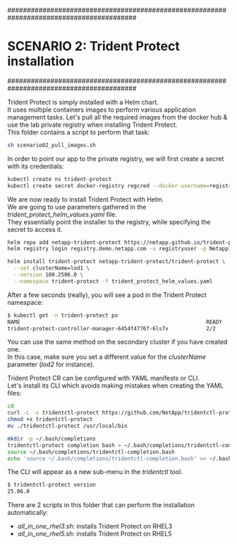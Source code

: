 #########################################################################################
# SCENARIO 2: Trident Protect installation
#########################################################################################

Trident Protect is simply installed with a Helm chart.  
It uses multiple containers images to perform various application management tasks. 
Let's pull all the required images from the docker hub & use the lab private registry when installing Trident Protect.  
This folder contains a script to perform that task:  
```bash
sh scenario02_pull_images.sh 
```

In order to point our app to the private registry, we will first create a secret with its credentials:  
```bash
kubectl create ns trident-protect
kubectl create secret docker-registry regcred --docker-username=registryuser --docker-password=Netapp1! -n trident-protect --docker-server=registry.demo.netapp.com
```
We are now ready to install Trident Protect with Helm.  
We are going to use parameters gathered in the *trident_protect_helm_values.yaml* file.  
They essentially point the installer to the registry, while specifying the secret to access it.  
```bash
helm repo add netapp-trident-protect https://netapp.github.io/trident-protect-helm-chart/
helm registry login registry.demo.netapp.com -u registryuser -p Netapp1!

helm install trident-protect netapp-trident-protect/trident-protect \
  --set clusterName=lod1 \
  --version 100.2506.0 \
  --namespace trident-protect -f trident_protect_helm_values.yaml
```
After a few seconds (really), you will see a pod in the Trident Protect namespace:  
```bash
$ kubectl get -n trident-protect po
NAME                                                           READY   STATUS    RESTARTS   AGE
trident-protect-controller-manager-6454f4776f-6ls7v            2/2     Running   0          1h
```
You can use the same method on the secondary cluster if you have created one.  
In this case, make sure you set a different value for the _clusterName_ parameter (_lod2_ for instance).  


Trident Protect CR can be configured with YAML manifests or CLI.  
Let's install its CLI which avoids making mistakes when creating the YAML files:  
```bash
cd
curl -L -o tridentctl-protect https://github.com/NetApp/tridentctl-protect/releases/download/25.06.0/tridentctl-protect-linux-amd64
chmod +x tridentctl-protect
mv ./tridentctl-protect /usr/local/bin

mkdir -p ~/.bash/completions
tridentctl-protect completion bash > ~/.bash/completions/tridentctl-completion.bash
source ~/.bash/completions/tridentctl-completion.bash
echo 'source ~/.bash/completions/tridentctl-completion.bash' >> ~/.bashrc
```

The CLI will appear as a new sub-menu in the _tridentctl_ tool.  
```bash
$ tridentctl-protect version
25.06.0
```

There are 2 scripts in this folder that can perform the installation automatically:  
- _all_in_one_rhel3.sh_: installs Trident Protect on RHEL3  
- _all_in_one_rhel5.sh_: installs Trident Protect on RHEL5